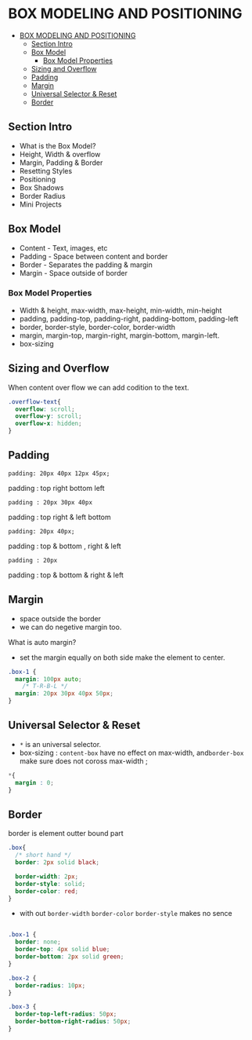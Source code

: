 # BOX MODELING AND POSITIONING

- [BOX MODELING AND POSITIONING](#box-modeling-and-positioning)
  - [Section Intro](#section-intro)
  - [Box Model](#box-model)
    - [Box Model Properties](#box-model-properties)
  - [Sizing and Overflow](#sizing-and-overflow)
  - [Padding](#padding)
  - [Margin](#margin)
  - [Universal Selector \& Reset](#universal-selector--reset)
  - [Border](#border)

## Section Intro

- What is the Box Model?
- Height, Width & overflow
- Margin, Padding & Border
- Resetting Styles
- Positioning
- Box Shadows
- Border Radius
- Mini Projects

## Box Model

- Content - Text, images, etc
- Padding - Space between content and border
- Border - Separates the padding & margin
- Margin - Space outside of border

### Box Model Properties

- Width & height, max-width, max-height, min-width, min-height
- padding, padding-top, padding-right, padding-bottom, padding-left
- border, border-style, border-color, border-width
- margin, margin-top, margin-right, margin-bottom, margin-left.
- box-sizing

## Sizing and Overflow

When content over flow we can add codition to the text.

```css
.overflow-text{
  overflow: scroll;
  overflow-y: scroll;
  overflow-x: hidden;
}
```

## Padding

`padding: 20px 40px 12px 45px;`

padding : top right bottom left

`padding : 20px 30px 40px`

padding : top right & left bottom

`padding: 20px 40px;`

padding : top & bottom  , right  & left

`padding : 20px`

padding : top & bottom & right & left

## Margin

- space outside the border
- we can do negetive margin too.

What is auto margin?

- set the margin equally on both side make the element to center.

```css
.box-1 {
  margin: 100px auto;
    /* T-R-B-L */
  margin: 20px 30px 40px 50px;
}
```

## Universal Selector & Reset

- `*` is an universal selector.
- box-sizing :  `content-box` have no effect on max-width, and`border-box` make sure does not coross max-width ;

```css
*{
  margin : 0;
}
```

## Border

border is  element outter bound part

```css
.box{
  /* short hand */
  border: 2px solid black;

  border-width: 2px;
  border-style: solid;
  border-color: red;
}
```

- with out `border-width` `border-color` `border-style` makes no sence

```css

.box-1 {
  border: none;
  border-top: 4px solid blue;
  border-bottom: 2px solid green;
}

.box-2 {
  border-radius: 10px;
}

.box-3 {
  border-top-left-radius: 50px;
  border-bottom-right-radius: 50px;
}
```

